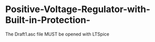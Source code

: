 # Positive-Voltage-Regulator-with-Built-in-Protection-

The Draft1.asc file MUST be opened with LTSpice

